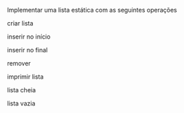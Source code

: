 Implementar uma lista estática com as seguintes operações

criar lista

inserir no início

inserir no final

remover

imprimir lista

lista cheia

lista vazia
